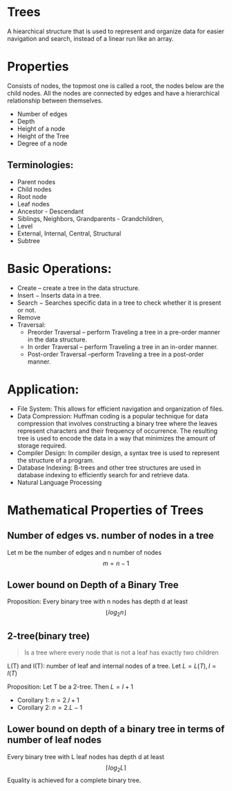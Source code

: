# Trees
A hiearchical structure that is used to represent and organize data for easier navigation and search, instead of a linear run like an array.

# Properties
Consists of nodes, the topmost one is called a root, the nodes below are the child nodes. All the nodes are connected by edges and have a hierarchical relationship between themselves.
- Number of edges
- Depth
- Height of a node
- Height of the Tree
- Degree of a node

## Terminologies:
- Parent nodes
- Child nodes
- Root node
- Leaf nodes
- Ancestor - Descendant
- Siblings, Neighbors, Grandparents - Grandchildren, 
- Level
- External, Internal, Central, Structural
- Subtree

# Basic Operations:
- Create – create a tree in the data structure.
- Insert − Inserts data in a tree.
- Search − Searches specific data in a tree to check whether it is present or not.
- Remove
- Traversal:
    + Preorder Traversal – perform Traveling a tree in a pre-order manner in the data structure.
    + In order Traversal – perform Traveling a tree in an in-order manner.
    + Post-order Traversal –perform Traveling a tree in a post-order manner.

# Application:
- File System:  This allows for efficient navigation and organization of files.
- Data Compression: Huffman coding is a popular technique for data compression that involves constructing a binary tree where the leaves represent characters and their frequency of occurrence. The resulting tree is used to encode the data in a way that minimizes the amount of storage required.
- Compiler Design: In compiler design, a syntax tree is used to represent the structure of a program. 
- Database Indexing: B-trees and other tree structures are used in database indexing to efficiently search for and retrieve data. 
- Natural Language Processing

# Mathematical Properties of Trees

## Number of edges vs. number of nodes in a tree
Let m be the number of edges and n number of nodes
$$ 
m = n - 1
$$

## Lower bound on Depth of a Binary Tree
Proposition: 
Every binary tree with n nodes has depth d at least
$$\lfloor log_{2}{n}\rfloor$$

## 2-tree(binary tree)
> Is a tree where every node that is not a leaf has exactly two children

L(T) and I(T): number of leaf and internal nodes of a tree. Let $L=L(T),I = I(T)$

Proposition: Let T be a 2-tree. Then $L = I + 1$
- Corollary 1: $n=2.I +1$
- Corollary 2: $n=2.L-1$

## Lower bound on depth of a binary tree in terms of number of leaf nodes
Every binary tree with L leaf nodes has depth d at least
$$\lceil log_{2}L\rceil$$
Equality is achieved for a complete binary tree.

